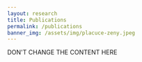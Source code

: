 ```yaml
---
layout: research
title: Publications
permalink: /publications
banner_img: /assets/img/placuce-zeny.jpeg
---
```

DON'T CHANGE THE CONTENT HERE
